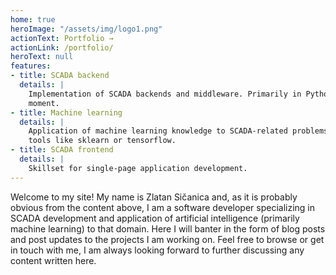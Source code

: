 ```yaml
---
home: true
heroImage: "/assets/img/logo1.png"
actionText: Portfolio →
actionLink: /portfolio/
heroText: null
features:
- title: SCADA backend
  details: |
    Implementation of SCADA backends and middleware. Primarily in Python at the
    moment.
- title: Machine learning
  details: |
    Application of machine learning knowledge to SCADA-related problems using
    tools like sklearn or tensorflow.
- title: SCADA frontend
  details: |
    Skillset for single-page application development.
---
```


Welcome to my site! My name is Zlatan Sičanica and, as it is probably obvious
from the content above, I am a software developer specializing in SCADA
development and application of artificial intelligence (primarily machine
learning) to that domain. Here I will banter in the form of blog posts and post
updates to the projects I am working on. Feel free to browse or get in touch
with me, I am always looking forward to further discussing any content written
here.
